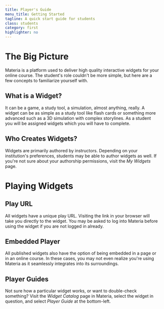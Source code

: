 ```yaml
---
title: Player's Guide
menu_title: Getting Started
tagline: A quick start guide for students
class: students
category: first
highlighter: no
---
```

# The Big Picture

Materia is a platform used to deliver high quality interactive widgets for your online course. The student's role couldn't be more simple, but here are a few concepts to familiarize yourself with.

## What is a Widget?

It can be a game, a study tool, a simulation, almost anything, really. A widget can be as simple as a study tool like flash cards or something more advanced such as a 3D simulation with complex storylines.  As a student you will be assigned widgets which you will have to complete.

## Who Creates Widgets?

Widgets are primarily authored by instructors. Depending on your institution's preferences, students may be able to author widgets as well. If you're not sure about your authorship permissions, visit the *My Widgets* page.

# Playing Widgets

## Play URL

All widgets have a unique play URL. Visiting the link in your browser will take you directly to the widget. You may be asked to log into Materia before using the widget if you are not logged in already.

## Embedded Player

All published widgets also have the option of being embedded in a page or in an online course. In these cases, you may not even realize you're using Materia as it seamlessly integrates into its surroundings.

## Player Guides ##

Not sure how a particular widget works, or want to double-check something? Visit the *Widget Catalog* page in Materia, select the widget in question, and select *Player Guide* at the bottom-left.